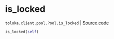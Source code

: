 # is_locked
`toloka.client.pool.Pool.is_locked` | [Source code](https://github.com/Toloka/toloka-kit/blob/v1.2.0/src/client/pool/__init__.py#L257)

```python
is_locked(self)
```

